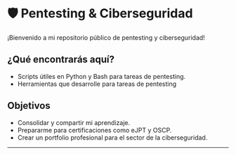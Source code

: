 # 🛡️ Pentesting & Ciberseguridad

¡Bienvenido a mi repositorio público de pentesting y ciberseguridad!

## ¿Qué encontrarás aquí?

- Scripts útiles en Python y Bash para tareas de pentesting.
- Herramientas que desarrolle para tareas de pentesting

## Objetivos

- Consolidar y compartir mi aprendizaje.
- Prepararme para certificaciones como eJPT y OSCP.
- Crear un portfolio profesional para el sector de la ciberseguridad.

---
